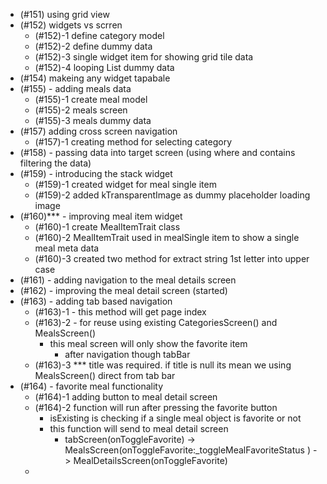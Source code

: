 - (#151) using grid view
- (#152) widgets vs scrren
  - (#152)-1 define category model
  - (#152)-2 define dummy data
  - (#152)-3 single widget item for showing grid tile data
  - (#152)-4 looping List dummy data
- (#154) makeing any widget tapabale
- (#155) - adding meals data
  - (#155)-1 create meal model
  - (#155)-2 meals screen
  - (#155)-3 meals dummy data
- (#157) adding cross screen navigation
  - (#157)-1 creating method for selecting category
- (#158) - passing data into target screen (using where and contains filtering the data)
- (#159) - introducing the stack widget
  - (#159)-1 created widget for meal single item
  - (#159)-2 added kTransparentImage as dummy placeholder loading image
- (#160)*** - improving meal item widget
  - (#160)-1 create MealItemTrait class
  - (#160)-2 MealItemTrait used in mealSingle item to show a single meal meta data
  - (#160)-3 created two method for extract string 1st letter into upper case
- (#161) - adding navigation to the meal details screen
- (#162) - improving the meal detail screen (started)
- (#163) - adding tab based navigation
  - (#163)-1 - this method will get page index
  - (#163)-2 - for reuse using existing CategoriesScreen() and MealsScreen()
    - this meal screen will only show the favorite item
      - after navigation though tabBar 
  - (#163)-3 *** title was required. if title is null its mean we using MealsScreen() direct from tab bar
- (#164) - favorite meal functionality
  - (#164)-1 adding button to meal detail screen
  - (#164)-2 function will run after pressing the favorite button
    - isExisting is checking if a single meal object is favorite or not
    - this function will send to meal detail screen 
      - tabScreen(onToggleFavorite) -> MealsScreen(onToggleFavorite:_toggleMealFavoriteStatus ) -> MealDetailsScreen(onToggleFavorite)
  - 